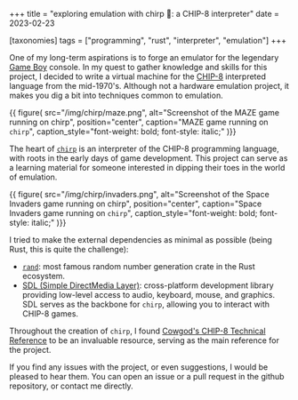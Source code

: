 +++
title = "exploring emulation with chirp 🐣: a CHIP-8 interpreter"
date = 2023-02-23

[taxonomies]
tags = ["programming", "rust", "interpreter", "emulation"]
+++

One of my long-term aspirations is to forge an emulator for the legendary [Game Boy](https://en.wikipedia.org/wiki/Game_Boy)
console. In my quest to gather knowledge and skills for this project, I decided
to write a virtual machine for the [CHIP-8](https://en.wikipedia.org/wiki/CHIP-8)
interpreted language from the mid-1970's. Although not a hardware emulation
project, it makes you dig a bit into techniques common to emulation.

{{ figure(
    src="/img/chirp/maze.png",
    alt="Screenshot of the MAZE game running on chirp",
    position="center",
    caption="MAZE game running on `chirp`",
    caption_style="font-weight: bold; font-style: italic;"
)}}

<!-- more -->

The heart of [`chirp`](https://github.com/luizmugnaini/chirp) is an interpreter of
the CHIP-8 programming language, with roots in the early days of game
development. This project can serve as a learning material for someone
interested in dipping their toes in the world of emulation.

{{ figure(
    src="/img/chirp/invaders.png",
    alt="Screenshot of the Space Invaders game running on chirp",
    position="center",
    caption="Space Invaders game running on `chirp`",
    caption_style="font-weight: bold; font-style: italic;"
)}}

I tried to make the external dependencies as minimal as possible (being Rust,
this is quite the challenge):

- [`rand`](https://crates.io/crates/rand): most famous random number generation
  crate in the Rust ecosystem.
- [SDL (Simple DirectMedia Layer)](https://www.libsdl.org/): cross-platform
  development library providing low-level access to audio, keyboard, mouse,
  and graphics. SDL serves as the backbone for `chirp`, allowing you to
  interact with CHIP-8 games.

Throughout the creation of `chirp`, I found
[Cowgod's CHIP-8 Technical Reference](http://devernay.free.fr/hacks/chip8/C8TECH10.HTM)
to be an invaluable resource, serving as the main reference for the project.

If you find any issues with the project, or even suggestions, I would be
pleased to hear them. You can open an issue or a pull request in the
github repository, or contact me directly.
